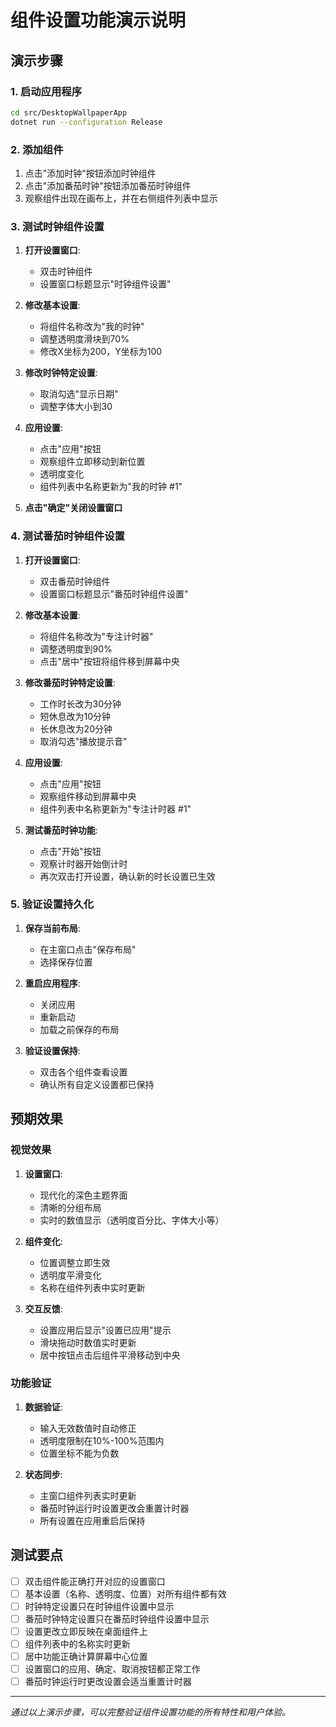 # 组件设置功能演示说明

## 演示步骤

### 1. 启动应用程序

```bash
cd src/DesktopWallpaperApp
dotnet run --configuration Release
```

### 2. 添加组件

1. 点击"添加时钟"按钮添加时钟组件
2. 点击"添加番茄时钟"按钮添加番茄时钟组件
3. 观察组件出现在画布上，并在右侧组件列表中显示

### 3. 测试时钟组件设置

1. **打开设置窗口**:
   - 双击时钟组件
   - 设置窗口标题显示"时钟组件设置"

2. **修改基本设置**:
   - 将组件名称改为"我的时钟"
   - 调整透明度滑块到70%
   - 修改X坐标为200，Y坐标为100

3. **修改时钟特定设置**:
   - 取消勾选"显示日期"
   - 调整字体大小到30

4. **应用设置**:
   - 点击"应用"按钮
   - 观察组件立即移动到新位置
   - 透明度变化
   - 组件列表中名称更新为"我的时钟 #1"

5. **点击"确定"关闭设置窗口**

### 4. 测试番茄时钟组件设置

1. **打开设置窗口**:
   - 双击番茄时钟组件
   - 设置窗口标题显示"番茄时钟组件设置"

2. **修改基本设置**:
   - 将组件名称改为"专注计时器"
   - 调整透明度到90%
   - 点击"居中"按钮将组件移到屏幕中央

3. **修改番茄时钟特定设置**:
   - 工作时长改为30分钟
   - 短休息改为10分钟
   - 长休息改为20分钟
   - 取消勾选"播放提示音"

4. **应用设置**:
   - 点击"应用"按钮
   - 观察组件移动到屏幕中央
   - 组件列表中名称更新为"专注计时器 #1"

5. **测试番茄时钟功能**:
   - 点击"开始"按钮
   - 观察计时器开始倒计时
   - 再次双击打开设置，确认新的时长设置已生效

### 5. 验证设置持久化

1. **保存当前布局**:
   - 在主窗口点击"保存布局"
   - 选择保存位置

2. **重启应用程序**:
   - 关闭应用
   - 重新启动
   - 加载之前保存的布局

3. **验证设置保持**:
   - 双击各个组件查看设置
   - 确认所有自定义设置都已保持

## 预期效果

### 视觉效果

1. **设置窗口**:
   - 现代化的深色主题界面
   - 清晰的分组布局
   - 实时的数值显示（透明度百分比、字体大小等）

2. **组件变化**:
   - 位置调整立即生效
   - 透明度平滑变化
   - 名称在组件列表中实时更新

3. **交互反馈**:
   - 设置应用后显示"设置已应用"提示
   - 滑块拖动时数值实时更新
   - 居中按钮点击后组件平滑移动到中央

### 功能验证

1. **数据验证**:
   - 输入无效数值时自动修正
   - 透明度限制在10%-100%范围内
   - 位置坐标不能为负数

2. **状态同步**:
   - 主窗口组件列表实时更新
   - 番茄时钟运行时设置更改会重置计时器
   - 所有设置在应用重启后保持

## 测试要点

- [ ] 双击组件能正确打开对应的设置窗口
- [ ] 基本设置（名称、透明度、位置）对所有组件都有效
- [ ] 时钟特定设置只在时钟组件设置中显示
- [ ] 番茄时钟特定设置只在番茄时钟组件设置中显示
- [ ] 设置更改立即反映在桌面组件上
- [ ] 组件列表中的名称实时更新
- [ ] 居中功能正确计算屏幕中心位置
- [ ] 设置窗口的应用、确定、取消按钮都正常工作
- [ ] 番茄时钟运行时更改设置会适当重置计时器

---

*通过以上演示步骤，可以完整验证组件设置功能的所有特性和用户体验。*